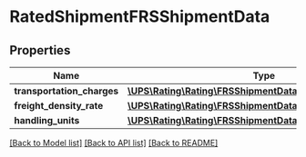 # RatedShipmentFRSShipmentData

## Properties
Name | Type | Description | Notes
------------ | ------------- | ------------- | -------------
**transportation_charges** | [**\UPS\Rating\Rating\FRSShipmentDataTransportationCharges**](FRSShipmentDataTransportationCharges.md) |  | 
**freight_density_rate** | [**\UPS\Rating\Rating\FRSShipmentDataFreightDensityRate**](FRSShipmentDataFreightDensityRate.md) |  | [optional] 
**handling_units** | [**\UPS\Rating\Rating\FRSShipmentDataHandlingUnits[]**](FRSShipmentDataHandlingUnits.md) |  | [optional] 

[[Back to Model list]](../../README.md#documentation-for-models) [[Back to API list]](../../README.md#documentation-for-api-endpoints) [[Back to README]](../../README.md)

